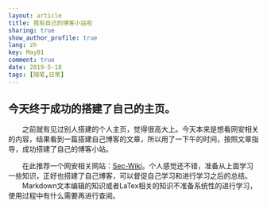 ```yaml
---
layout: article
title: 我有自己的博客小站啦
sharing: true
show_author_profile: true
lang: zh
key: May01
comment: true
date: 2019-5-18
tags: [随笔,日常]
---
```


## 今天终于成功的搭建了自己的主页。
&emsp;&emsp;之前就有见过别人搭建的个人主页，觉得很高大上。今天本来是想看网安相关的内容，结果看到一篇搭建自己博客的文章，所以用了一下午的时间，按照文章指导，成功搭建了自己的博客小站。<br>
<!--more-->
&emsp;&emsp;在此推荐一个网安相关网站：[Sec-Wiki](https://www.sec-wiki.com/)。个人感觉还不错，准备从上面学习一些知识，正好也搭建了自己博客，可以督促自己学习和进行学习之后的总结。<br>
&emsp;&emsp;Markdown文本编辑的知识或者LaTex相关的知识不准备系统性的进行学习，使用过程中有什么需要再进行查阅。
